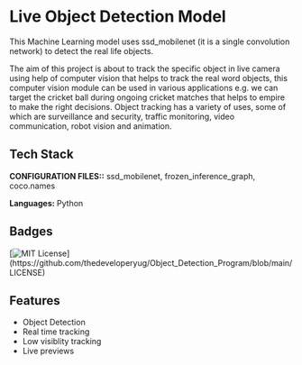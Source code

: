 
# Live Object Detection Model

This Machine Learning model uses ssd_mobilenet (it is a single convolution network) to detect the real life objects.

The aim of this project is about to track the specific object in live camera using help of computer vision that helps to track the real word objects, this computer vision module can be used in various applications e.g. we can target the cricket ball during ongoing cricket matches that helps to empire to make the right decisions. Object tracking has a variety of uses, some of which are surveillance and security, traffic monitoring, video communication, robot vision and animation.



## Tech Stack

**CONFIGURATION FILES::** ssd_mobilenet, frozen_inference_graph, coco.names

**Languages:** Python


## Badges



[![MIT License](https://img.shields.io/apm/l/atomic-design-ui.svg?)](https://github.com/thedeveloperyug/Object_Detection_Program/blob/main/LICENSE)

## Features
- Object Detection 
- Real time tracking
- Low visiblity tracking
- Live previews


